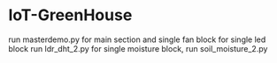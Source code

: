 # IoT-GreenHouse
run masterdemo.py for main section and single fan block
for single led block run ldr_dht_2.py
for single moisture block, run soil_moisture_2.py